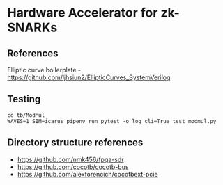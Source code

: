 # Hardware Accelerator for zk-SNARKs

## References

Elliptic curve boilerplate - https://github.com/ljhsiun2/EllipticCurves_SystemVerilog

## Testing

```
cd tb/ModMul
WAVES=1 SIM=icarus pipenv run pytest -o log_cli=True test_modmul.py
```

## Directory structure references

- https://github.com/nmk456/fpga-sdr
- https://github.com/cocotb/cocotb-bus
- https://github.com/alexforencich/cocotbext-pcie
